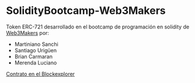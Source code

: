 # SolidityBootcamp-Web3Makers

Token ERC-721 desarrollado en el bootcamp de programación en solidity de [Web3Makers](https://web3makers.org/) por: 
  - Martiniano Sanchi
  - Santiago Urigüen
  - Brian Carmaran
  - Merenda Luciano

[Contrato en el Blockexplorer](
https://goerli.explorer.metisdevops.link/address/0xc081F302ff2ac97C7aD256f96C853905d4ad212A/transactions)
